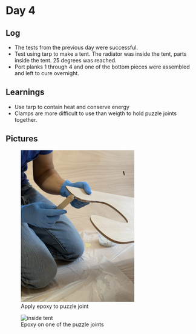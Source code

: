 # Day 4

## Log
- The tests from the previous day were successful.
- Test using tarp to make a tent. The radiator was inside the tent, parts inside the tent. 25 degrees was reached.
- Port planks 1 through 4 and one of the bottom pieces were assembled and left to cure overnight.

## Learnings
- Use tarp to contain heat and conserve energy
- Clamps are more difficult to use than weigth to hold puzzle joints together.

## Pictures

<figure>
  <img src="/images/Applying epoxy.jpeg" width="300" alt="inside tent">
  <figcaption> Apply epoxy to puzzle joint </figcaption>
</figure>

<figure>
  <img src="/images/Epoxz on puzzle.jpeg" width="300" alt="inside tent">
  <figcaption> Epoxy on one of the puzzle joints </figcaption>
</figure>
